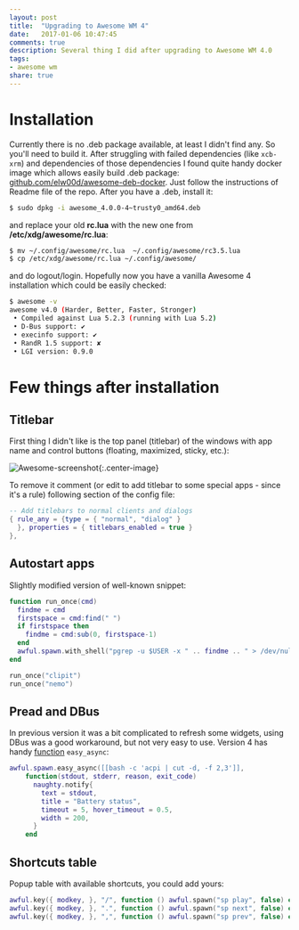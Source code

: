 ```yaml
---
layout: post
title:  "Upgrading to Awesome WM 4"
date:   2017-01-06 10:47:45
comments: true
description: Several thing I did after upgrading to Awesome WM 4.0
tags: 
- awesome wm
share: true
---
```


# Installation

Currently there is no .deb package available, at least I didn't find any. So you'll need to build it. After struggling with failed dependencies (like `xcb-xrm`) and dependencies of those dependencies I found quite handy docker image which allows easily build .deb package: [github.com/elw00d/awesome-deb-docker](https://github.com/elw00d/awesome-deb-docker). Just follow the instructions of Readme file of the repo. After you have a .deb, install it:

```bash
$ sudo dpkg -i awesome_4.0.0-4~trusty0_amd64.deb
```
and replace your old **rc.lua** with the new one from **/etc/xdg/awesome/rc.lua**:

```bash
$ mv ~/.config/awesome/rc.lua  ~/.config/awesome/rc3.5.lua
$ cp /etc/xdg/awesome/rc.lua ~/.config/awesome/
```
and do logout/login. Hopefully now you have a vanilla Awesome 4 installation which could be easily checked:

```bash
$ awesome -v
awesome v4.0 (Harder, Better, Faster, Stronger)
 • Compiled against Lua 5.2.3 (running with Lua 5.2)
 • D-Bus support: ✔
 • execinfo support: ✔
 • RandR 1.5 support: ✘
 • LGI version: 0.9.0
```

# Few things after installation

## Titlebar

First thing I didn't like is the top panel (titlebar) of the windows with app name and control buttons (floating, maximized, sticky, etc.):

![Awesome-screenshot]({{site.url}}/images/awesome-wm-4-top-panel.png){:.center-image}

To remove it comment (or edit to add titlebar to some special apps - since it's a rule) following section of the config file:

```lua
-- Add titlebars to normal clients and dialogs
{ rule_any = {type = { "normal", "dialog" }
  }, properties = { titlebars_enabled = true }
},
```

## Autostart apps

Slightly modified version of well-known snippet:

```lua
function run_once(cmd)
  findme = cmd
  firstspace = cmd:find(" ")
  if firstspace then
    findme = cmd:sub(0, firstspace-1)
  end
  awful.spawn.with_shell("pgrep -u $USER -x " .. findme .. " > /dev/null || (" .. cmd .. ")")
end

run_once("clipit")
run_once("nemo")
```

## Pread and DBus

In previous version it was a bit complicated to refresh some widgets, using DBus was a good workaround, but not very easy to use. Version 4 has handy [function](https://awesomewm.org/apidoc/libraries/awful.spawn.html#easy_async) `easy_async`:

```lua
awful.spawn.easy_async([[bash -c 'acpi | cut -d, -f 2,3']],
    function(stdout, stderr, reason, exit_code)   
      naughty.notify{
        text = stdout,
        title = "Battery status",
        timeout = 5, hover_timeout = 0.5,
        width = 200,
      }   
    end
```

## Shortcuts table

Popup table with available shortcuts, you could add yours:


```lua
awful.key({ modkey, }, "/", function () awful.spawn("sp play", false) end, {description = "spotify play/stop", group = "Music"}),
awful.key({ modkey, }, ".", function () awful.spawn("sp next", false) end, {description = "spotify next", group = "Music"}),
awful.key({ modkey, }, ",", function () awful.spawn("sp prev", false) end, {description = "spotify previous", group = "Music"})
```